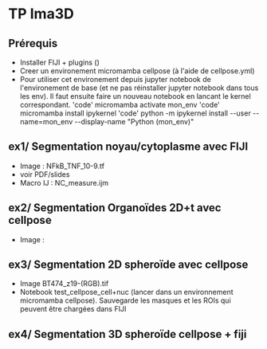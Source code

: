 # TP Ima3D
## Prérequis
- Installer FIJI + plugins ()
- Creer un environement micromamba cellpose (à l'aide de cellpose.yml)
- Pour utiliser cet environement depuis jupyter notebook de l'environement de base (et ne pas réinstaller jupyter notebook dans tous les env). Il faut ensuite faire un nouveau notebook en lancant le kernel correspondant. 
'code' micromamba activate mon_env
'code' micromamba install ipykernel
'code' python -m ipykernel install --user --name=mon_env --display-name "Python (mon_env)"


## ex1/ Segmentation noyau/cytoplasme avec FIJI
- Image : NFkB_TNF_10-9.tf
- voir PDF/slides
- Macro IJ : NC_measure.ijm

## ex2/ Segmentation Organoïdes 2D+t avec cellpose
- Image : 

## ex3/ Segmentation 2D spheroïde avec cellpose
- Image BT474_z19-(RGB).tif
- Notebook test_cellpose_cell+nuc (lancer dans un environnement micromamba cellpose). Sauvegarde les masques et les ROIs qui peuvent être chargées dans FIJI  

## ex4/ Segmentation 3D spheroïde cellpose + fiji
